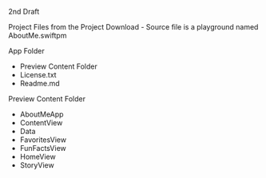 2nd Draft

Project Files from the Project Download - Source file is a playground named AboutMe.swiftpm

App Folder
* Preview Content Folder
* License.txt
* Readme.md

Preview Content Folder
* AboutMeApp
* ContentView
* Data
* FavoritesView
* FunFactsView
* HomeView
* StoryView
